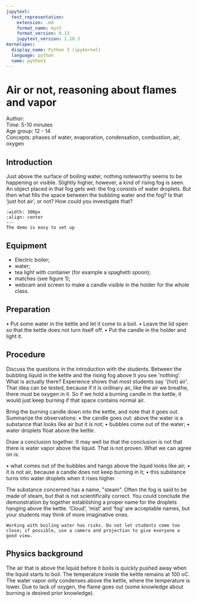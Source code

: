 ```yaml
---
jupytext:
  text_representation:
    extension: .md
    format_name: myst
    format_version: 0.13
    jupytext_version: 1.10.3
kernelspec:
  display_name: Python 3 (ipykernel)
  language: python
  name: python3
---
```


# Air or not, reasoning about flames and vapor


Author:     \
Time:	  	  5-10 minutes\
Age group:	12 - 14\
Concepts:	  phases of water, evaporation, condensation, combustion, air, oxygen

## Introduction
Just above the surface of boiling water, nothing noteworthy seems to be happening or visible. Slightly higher, however, a kind of rising fog is seen. An object placed in that fog gets wet: the fog consists of water droplets. But then what fills the space between the bubbling water and the fog? Is that ‘just hot air’, or not? How could you investigate that?

```{figure} dm02_figure2.JPG
:width: 300px
:align: center
---
The demo is easy to set up
```
## Equipment
* Electric boiler; 
* water; 
* tea light with container (for example a spaghetti spoon); 
* matches (see figure 1); 
* webcam and screen to make a candle visible in the holder for the whole class.

## Preparation
•	Put some water in the kettle and let it come to a boil.
•	Leave the lid open so that the kettle does not turn itself off.
•	Put the candle in the holder and light it.

## Procedure
Discuss the questions in the introduction with the students. Between the bubbling liquid in the kettle and the rising fog above it you see 'nothing'. What is actually there? Experience shows that most students say '(hot) air'. That idea can be tested, because if it is ordinary air, like the air we breathe, there must be oxygen in it. So if we hold a burning candle in the kettle, it would just keep burning if that space contains normal air.
 
Bring the burning candle down into the kettle, and note that it goes out. Summarize the observations: 
•	the candle goes out: above the water is a substance that looks like air but it is not;
•	bubbles come out of the water;
•	water droplets float above the kettle.
 
Draw a conclusion together. It may well be that the conclusion is not that there is water vapor above the liquid. That is not proven. What we can agree on is: 

•	what comes out of the bubbles and hangs above the liquid looks like air;
•	it is not air, because a candle does not keep burning in it;
•	this substance turns into water droplets when it rises higher.
 
The substance concerned has a name, "steam". Often the fog is said to be made of steam, but that is not scientifically correct. You could conclude the demonstration by together establishing a proper name for the droplets hanging above the kettle. ‘Cloud’, ‘mist’ and ‘fog’ are acceptable names, but your students may think of more imaginative ones. 

```{warning}
Working with boiling water has risks. Do not let students come too close; if possible, use a camera and projection to give everyone a good view.
```

## Physics background
The air that is above the liquid before it boils is quickly pushed away when the liquid starts to boil. The temperature inside the kettle remains at 100 oC. The water vapor only condenses above the kettle, where the temperature is lower. Due to lack of oxygen, the flame goes out (some knowledge about burning is desired prior knowledge).

